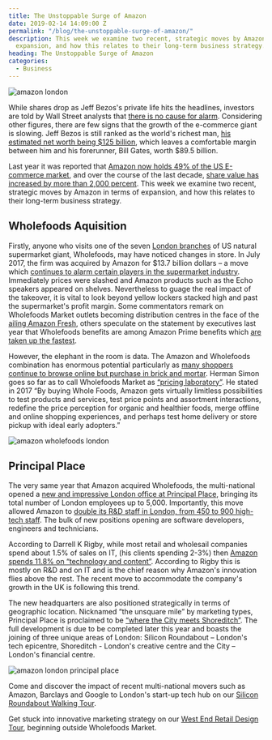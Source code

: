 ```yaml
---
title: The Unstoppable Surge of Amazon
date: 2019-02-14 14:09:00 Z
permalink: "/blog/the-unstoppable-surge-of-amazon/"
description: This week we examine two recent, strategic moves by Amazon in terms of
  expansion, and how this relates to their long-term business strategy.
heading: The Unstoppable Surge of Amazon
categories:
  - Business
---
```


![amazon london](/uploads/jeff-bezos-amazon-london.jpg)

While shares drop as Jeff Bezos's private life hits the headlines, investors are told by Wall Street analysts that [there is no cause for alarm](https://www.cnbc.com/2019/02/08/amazon-analysts-shrug-off-bezos-enquirer-saga-see-no-impact-on-the-stock.html ). Considering other figures, there are few signs that the growth of the e-commerce giant is slowing. Jeff Bezos is still ranked as the world's richest man, [his estimated net worth being $125 billion](https://www.businessinsider.com/richest-people-world-billionaires-list-2017-11?r=US&IR=T#1-jeff-bezos-48), which leaves a comfortable margin between him and his forerunner, Bill Gates, worth $89.5 billion.  



Last year it was reported that [Amazon now holds 49% of the US E-commerce market](https://techcrunch.com/2018/07/13/amazons-share-of-the-us-e-commerce-market-is-now-49-or-5-of-all-retail-spend/), and over the course of the last decade, [share value has increased by more than 2,000 percent](https://www.cnbc.com/2019/02/08/how-much-a-1000-dollar-investment-in-amazon-10-years-ago-would-be-worth-now.html). This week we examine two recent, strategic moves by Amazon in terms of expansion, and how this relates to their long-term business strategy.

## Wholefoods Aquisition

Firstly, anyone who visits one of the seven [London branches](https://www.wholefoodsmarket.co.uk/) of US natural supermarket giant, Wholefoods, may have noticed changes in store. In July 2017, the firm was acquired by Amazon for $13.7 billion dollars – a move which [continues to alarm certain players in the supermarket industry](https://www.supermarketnews.com/online-retail/amazon-keeps-pressure-food-retailers). Immediately prices were slashed and Amazon products such as the Echo speakers appeared on shelves. Nevertheless to guage the real impact of the takeover, it is vital to look beyond yellow lockers stacked high and past the supermarket's profit margin. Some commentators remark on Wholefoods Market outlets becoming distribution centres in the face of the [ailing Amazon Fresh](https://www.theatlantic.com/business/archive/2017/06/why-amazon-bought-whole-foods/530652/), others speculate on the statement by executives last year that Wholefoods benefits are among Amazon Prime benefits which [are taken up the fastest](https://www.marketwatch.com/story/amazon-prime-members-are-adopting-whole-foods-benefits-faster-than-previous-perks-2018-07-27 ).  

However, the elephant in the room is data. The Amazon and Wholefoods combination has enormous potential particularly as [many shoppers continue to browse online but purchase in brick and mortar](https://www.cnbc.com/2018/06/15/a-year-after-amazon-announced-whole-foods-deal-heres-where-we-stand.html ). Herman Simon goes so far as to call Wholefoods Market as [“pricing laboratory”](https://hbr.org/2017/09/whole-foods-is-becoming-amazons-brick-and-mortar-pricing-lab?referral=03758&cm_vc=rr_item_page.top_right). He stated in 2017 “By buying Whole Foods, Amazon gets virtually limitless possibilities to test products and services, test price points and assortment interactions, redefine the price perception for organic and healthier foods, merge offline and online shopping experiences, and perhaps test home delivery or store pickup with ideal early adopters.”  

![amazon wholefoods london](/uploads/amazon%20wholefoods%20london.jpg)

## Principal Place

The very same year that Amazon acquired Wholefoods, the multi-national opened a [new and impressive London office at Principal Place](https://www.businessinsider.com/photos-amazon-has-opened-a-giant-new-office-in-london-2017-7?r=US&IR=T#amazon-describes-the-new-office-as-light-and-airy-1), bringing its total number of London employees up to 5,000. Importantly, this move allowed Amazon to [double its R&D staff in London, from 450 to 900 high-tech staff](https://www.thebookseller.com/news/amazon-uk-announce-5k-more-jobs-595571). The bulk of new positions opening are software developers, engineers and technicians.



According to Darrell K Rigby, while most retail and wholesail companies spend about 1.5% of sales on IT, (his clients spending 2-3%) then [Amazon spends 11.8% on “technology and content”](https://hbr.org/2017/06/the-amazon-whole-foods-deal-means-every-other-retailers-three-year-plan-is-obsolete). According to Rigby this is mostly on R&D and on IT and is the chief reason why Amazon's innovation flies above the rest. The recent move to accommodate the company's growth in the UK is following this trend.  



The new headquarters are also positioned strategically in terms of geographic location. Nicknamed “the unsquare mile” by marketing types, Principal Place is proclaimed to be [“where the City meets Shoreditch”](https://www.principalplace.co.uk/). The full development is due to be completed later this year and boasts the joining of three unique areas of London: Silicon Roundabout – London's tech epicentre, Shoreditch - London's creative centre and the City – London's financial centre.





![amazon london principal place](/uploads/amazon%20london%20principal%20place.jpg)





Come and discover the impact of recent multi-national movers such as Amazon, Barclays and Google to London's start-up tech hub on our [Silicon Roundabout Walking Tour](https://www.insiderlondon.com/london/educational-tours/silicon-roundabout-and-tech-city-tour/).



Get stuck into innovative marketing strategy on our [West End Retail Design Tour](https://www.insiderlondon.com/london/educational-tours/retail-design/#east-end-retail-design), beginning outside Wholefoods Market.
